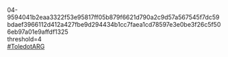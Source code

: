 04-9594041b2eaa3322f53e95817ff05b879f6621d790a2c9d57a567545f7dc59bdaef3966112d412a427fbe9d294434b1cc7faea1cd78597e3e0be3f26c5f506eb97a01e9affdf1325  
threshold=4  
[#ToledotARG](https://twitter.com/search?q=%23ToledotARG&src=typed_query&f=top)
